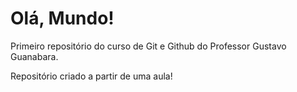 # Olá, Mundo!
Primeiro repositório do curso de Git e Github do Professor Gustavo Guanabara.

Repositório criado a partir de uma aula!